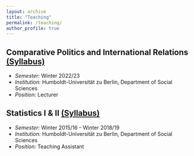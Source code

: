 ```yaml
---
layout: archive
title: "Teaching"
permalink: /teaching/
author_profile: true
---
```

## Comparative Politics and International Relations [(Syllabus)]() 
* *Semester:*  Winter 2022/23  
* *Institution:* Humboldt-Universität zu Berlin, Department of Social Sciences   
* *Position:* Lecturer    



## Statistics I & II [(Syllabus)]()  
* *Semester:*  Winter 2015/16 - Winter 2018/19  
* *Institution:* Humboldt-Universität zu Berlin, Department of Social Sciences   
* *Position:* Teaching Assistant 
